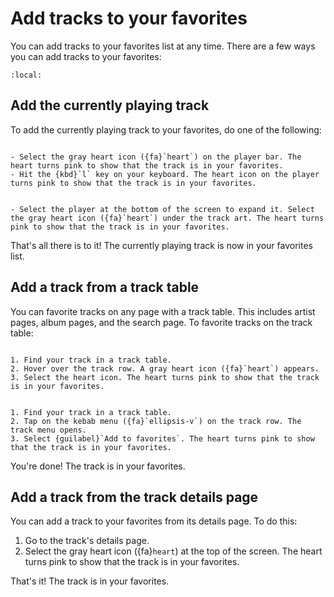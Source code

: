 # Add tracks to your favorites

You can add tracks to your favorites list at any time. There are a few ways you can add tracks to your favorites:

```{contents}
:local:
```

## Add the currently playing track

To add the currently playing track to your favorites, do one of the following:

```{tabbed} Desktop

- Select the gray heart icon ({fa}`heart`) on the player bar. The heart turns pink to show that the track is in your favorites.
- Hit the {kbd}`l` key on your keyboard. The heart icon on the player turns pink to show that the track is in your favorites.

```

```{tabbed} Mobile

- Select the player at the bottom of the screen to expand it. Select the gray heart icon ({fa}`heart`) under the track art. The heart turns pink to show that the track is in your favorites.

```

That's all there is to it! The currently playing track is now in your favorites list.

## Add a track from a track table

You can favorite tracks on any page with a track table. This includes artist pages, album pages, and the search page. To favorite tracks on the track table:

```{tabbed} Desktop

1. Find your track in a track table.
2. Hover over the track row. A gray heart icon ({fa}`heart`) appears.
3. Select the heart icon. The heart turns pink to show that the track is in your favorites.

```

```{tabbed} Mobile

1. Find your track in a track table.
2. Tap on the kebab menu ({fa}`ellipsis-v`) on the track row. The track menu opens.
3. Select {guilabel}`Add to favorites`. The heart turns pink to show that the track is in your favorites.

```

You're done! The track is in your favorites.

## Add a track from the track details page

You can add a track to your favorites from its details page. To do this:

1. Go to the track's details page.
2. Select the gray heart icon ({fa}`heart`) at the top of the screen. The heart turns pink to show that the track is in your favorites.

That's it! The track is in your favorites.
